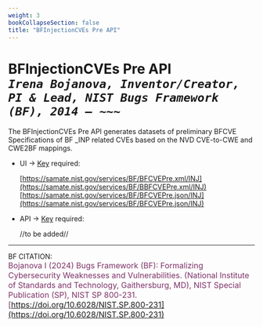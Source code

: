```yaml
---
weight: 3
bookCollapseSection: false
title: "BFInjectionCVEs Pre API"
---
```


<!-- Google tag (gtag.js) -->
<script async src="https://www.googletagmanager.com/gtag/js?id=G-PJ364XPP9F"></script>
<script>
  window.dataLayer = window.dataLayer || [];
  function gtag(){dataLayer.push(arguments);}
  gtag('js', new Date());

  gtag('config', 'G-PJ364XPP9F');
</script>

# BFInjectionCVEs Pre API <br/> _`Irena Bojanova, Inventor/Creator, PI & Lead, NIST Bugs Framework (BF), 2014 – ~~~`_

The BFInjectionCVEs Pre API generates datasets of preliminary BFCVE Specifications of BF _INP related CVEs based on the NVD CVE-to-CWE and CWE2BF mappings.

- UI &rarr; [Key](https://forms.gle/SRZyva5Vn1i4dQQ2A) required:

  [https://samate.nist.gov/services/BF/BFCVEPre.xml/INJ](https://samate.nist.gov/services/BF/BBFCVEPre.xml/INJ)<br/>
  [https://samate.nist.gov/services/BF/BFCVEPre.json/INJ](https://samate.nist.gov/services/BF/BFCVEPre.json/INJ)

- API &rarr; [Key](https://forms.gle/SRZyva5Vn1i4dQQ2A) required: <br/>

  //to be added//
_________________________________

BF CITATION: <br/>
<l style="font-size: 16px; color: #7D3368"> Bojanova I (2024) Bugs Framework (BF): Formalizing Cybersecurity Weaknesses and Vulnerabilities. (National Institute of Standards and Technology, Gaithersburg, MD), NIST Special Publication (SP), NIST SP 800-231. [https://doi.org/10.6028/NIST.SP.800-231](https://doi.org/10.6028/NIST.SP.800-231)</l> 